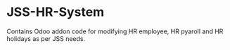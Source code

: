# JSS-HR-System
Contains Odoo addon code for modifying HR employee, HR pyaroll and HR holidays as per JSS needs. 
